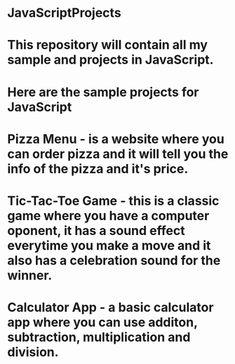 # JavaScriptProjects
# This repository will contain all my sample and projects in JavaScript.
# Here are the sample projects for JavaScript
# Pizza Menu - is a website where you can order pizza and it will tell you the info of the pizza and it's price.
# Tic-Tac-Toe Game - this is a classic game where you have a computer oponent, it has a sound effect everytime you make a move and it also has a celebration sound for the winner.
# Calculator App - a basic calculator app where you can use additon, subtraction, multiplication and division.
